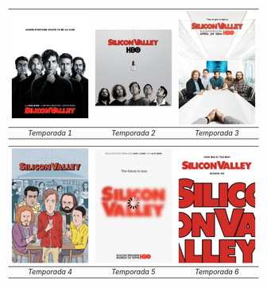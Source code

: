 

| <a href="/Silicon-Valley/Season-1"><img src="/Silicon-Valley/sources/Silicon-Valley-temporada-1.jpg" width="300"></a> | <a href="/Silicon-Valley/Season-2"><img src="/Silicon-Valley/sources/Silicon-Valley-temporada-2.jpg" width="300"></a> | <a href="/Silicon-Valley/Season-3"><img src="/Silicon-Valley/sources/Silicon-Valley-temporada-3.jpg" width="300"></a> |
|:---:|:---:|:---:|
| *Temporada 1* | *Temporada 2* | *Temporada 3* |

|  <a href="/Silicon-Valley/Season-4"><img src="/Silicon-Valley/sources/Silicon-Valley-temporada-4.jpg" width="300"></a> | <a href="/Silicon-Valley/Season-5"><img src="/Silicon-Valley/sources/Silicon-Valley-temporada-5.jpg" width="300"></a> | <a href="/Silicon-Valley/Season-6"><img src="/Silicon-Valley/sources/Silicon-Valley-temporada-6.jpg" width="300"></a> |
|:---:|:---:|:---:|
| *Temporada 4* | *Temporada 5*| *Temporada 6*|
